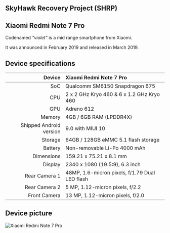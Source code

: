## SkyHawk Recovery Project (SHRP)

## Xiaomi Redmi Note 7 Pro 
Codenamed _"violet"_ is a mid range smartphone from Xiaomi.

It was announced in February 2019 and released in March 2019.

## Device specifications

| Device       | Xiaomi Redmi Note 7 Pro                         |
| -----------: | :---------------------------------------------- |
| SoC          | Qualcomm SM6150 Snapdragon 675                  |
| CPU          | 2 x 2 GHz Kryo 460 & 6 x 1.2 GHz Kryo 460       |
| GPU          | Adreno 612                                      |
| Memory       | 4GB / 6GB RAM (LPDDR4X)                         |
| Shipped Android version | 9.0 with MIUI 10                     |
| Storage      | 64GB / 128GB eMMC 5.1 flash storage             |
| Battery      | Non-removable Li-Po 4000 mAh                    |
| Dimensions   | 159.21 x 75.21 x 8.1 mm                         |
| Display      | 2340 x 1080 (19.5:9), 6.3  inch                 |
| Rear Camera 1 | 48MP, 1.6-micron pixels, f/1.79 Dual LED flash |
| Rear Camera 2 | 5 MP, 1.12-micron pixels, f/2.2                |
| Front Camera | 13 MP, 1.12-micron pixels, f/2.0                |

## Device picture

![Xiaomi Redmi Note 7 Pro](https://cdn.cnbj1.fds.api.mi-img.com/mi-mall/963828ec47b99ac1b057289517bed959.jpg)
